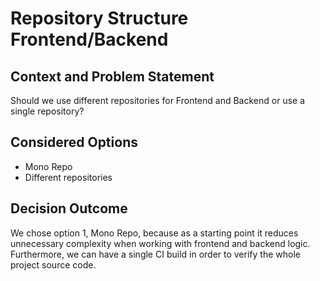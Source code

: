 # Repository Structure Frontend/Backend

## Context and Problem Statement

Should we use different repositories for Frontend and Backend or use a single repository?

## Considered Options

* Mono Repo
* Different repositories

## Decision Outcome

We chose option 1, Mono Repo, because as a starting point it reduces unnecessary complexity when working with frontend and backend logic.
Furthermore, we can have a single CI build in order to verify the whole project source code.
